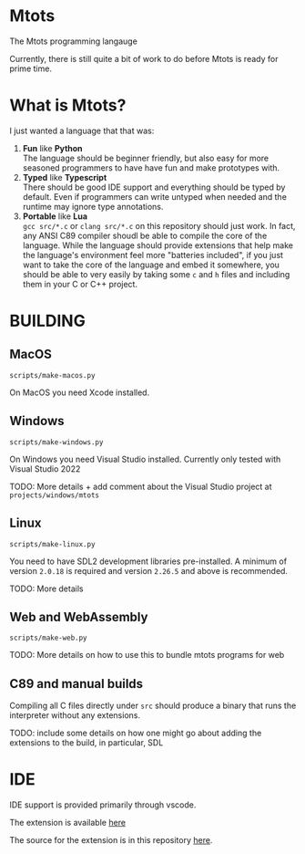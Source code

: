 # Mtots

The Mtots programming langauge

Currently, there is still quite a bit of work to do before Mtots is ready for prime time.

# What is Mtots?

I just wanted a language that that was:

1. **Fun** like **Python**\
  The language should be beginner friendly, but also easy for more seasoned programmers to have have fun and make prototypes with.
2. **Typed** like **Typescript**\
  There should be good IDE support and everything should be typed by default. Even if programmers can write untyped when needed and the runtime may ignore type annotations.
3. **Portable** like **Lua**\
  `gcc src/*.c` or `clang src/*.c` on this repository should just work. In fact, any ANSI C89 compiler shoudl be able to compile the core of the language. While the language should provide extensions that help make the language's environment feel more "batteries included", if you just want to take the core of the language and embed it somewhere, you should be able to very easily by taking some `c` and `h` files and including them in your C or C++ project.

# BUILDING

## MacOS

`scripts/make-macos.py`

On MacOS you need Xcode installed.

## Windows

`scripts/make-windows.py`

On Windows you need Visual Studio installed. Currently only tested with Visual Studio 2022

TODO: More details + add comment about the Visual Studio project at `projects/windows/mtots`

## Linux

`scripts/make-linux.py`

You need to have SDL2 development libraries pre-installed. A minimum of version `2.0.18` is required
and version `2.26.5` and above is recommended.

TODO: More details

## Web and WebAssembly

`scripts/make-web.py`

TODO: More details on how to use this to bundle mtots programs for web

## C89 and manual builds

Compiling all C files directly under `src` should produce a binary that runs
the interpreter without any extensions.

TODO: include some details on how one might go about adding the extensions
to the build, in particular, SDL

# IDE

IDE support is provided primarily through vscode.

The extension is available [here](https://marketplace.visualstudio.com/items?itemName=mtots.mtots)

The source for the extension is in this repository [here](vscode/).
